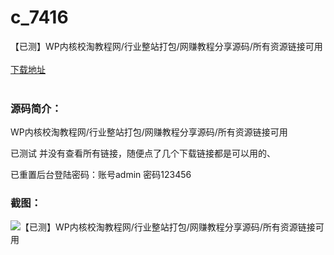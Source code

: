 # c_7416
【已测】WP内核校淘教程网/行业整站打包/网赚教程分享源码/所有资源链接可用
<br/></br>
[下载地址](https://www.uuid2.com/7416.html "下载地址")
<br/></br>
<h3>源码简介：</h3>
<p>WP内核校淘教程网/行业整站打包/网赚教程分享源码/所有资源链接可用<p>
<p>已测试 并没有查看所有链接，随便点了几个下载链接都是可以用的、<p>
<p>已重置后台登陆密码：账号admin 密码123456<p>
<h3>截图：</h3>
<img src="https://www.uuid2.com/wp-content/uploads/img/uimage/47251629859635.jpg" alt="【已测】WP内核校淘教程网/行业整站打包/网赚教程分享源码/所有资源链接可用">

